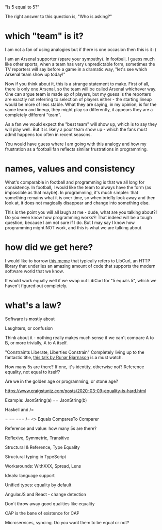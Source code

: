 "Is 5 equal to 5?"

The right answer to this question is, "Who is asking?"

# which "team" is it?

I am not a fan of using analogies but if there is one occasion then this is it :)

I am an Arsenal supporter (spare your sympathy). In football, I guess much like other sports, when a team has very unpredictable form, sometimes the TV reporters will say before a game in a dramatic way, "let's see which Arsenal team show up today!" 

Now if you think about it, this is a strange statement to make. First of all, there is only one Arsenal, so the team will be called Arsenal whichever way. One can argue team is made up of players, but my guess is the reporters are exactly not referring to selection of players either - the starting lineup would be more of less stable. What they are saying, in my opinion, is for the same team and lineup, they might play so differently, it appears they are a completely different "team".

As a fan we would expect the "best team" will show up, which is to say they will play well. But it is likely a poor team show up - which the fans must admit happens too often in recent seasons.

You would have guess where I am going with this analogy and how my frustration as a football fan reflects similar frustrations in programming.

# names, values and consistency

What's comparable in football and programming is that we all long for consistency. In football, I would like the team to always have the form (as impossible as that maybe). In programming, it's much simpler: that something remains what it is over time, so when briefly look away and then look at, it does not magically disappear and change into something else.

This is the point you will all laugh at me - dude, what are you talking about?! Do you even know how programming works?! That indeed will be a tough question, because I am not sure if I do. But I may say I know how programming might NOT work, and this is what we are talking about.



# how did we get here?

I would like to borrow [this meme](https://www.explainxkcd.com/wiki/images/d/d7/dependency.png) that typically refers to LibCurl, an HTTP library that underlies an amazing amount of code that supports the modern software world that we know.

It would work equally well if we swap out LibCurl for "5 equals 5", which we haven't figured out completely.

# what's a law?

Software is mostly about 

Laughters, or confusion

Think about it - nothing really makes much sense if we can't compare A to B, or more trivially, A to A itself.

"Constraints Liberate, Liberties Constrain"
Completely living up to the fantastic title, [this talk by Runar Bjarnason](https://www.youtube.com/watch?v=GqmsQeSzMdw) is a must watch.

How many 5s are there? 
If one, it's identity, otherwise not?
Reference equality, not equal to itself?

Are we in the golden age or programming, or stone age?

https://www.craigstuntz.com/posts/2020-03-09-equality-is-hard.html

Example: JsonString(a) == JsonString(b)

Haskell and /=

= == === /= <> Equals ComparesTo Comparer

Reference and value: how many 5s are there?

Reflexive, Symmetric, Transitive

Structural & Reference, Type Equality

Structural typing in TypeScript

Workarounds: WithXXX, Spread, Lens

Ideals: language support

Unified types: equality by default

AngularJS and React - change detection

Don't throw away good qualities like equality

CAP is the bane of existence for CAP

Microservices, syncing. Do you want them to be equal or not?

